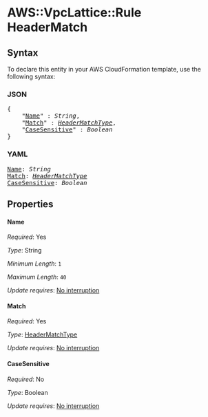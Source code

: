 # AWS::VpcLattice::Rule HeaderMatch

## Syntax

To declare this entity in your AWS CloudFormation template, use the following syntax:

### JSON

<pre>
{
    "<a href="#name" title="Name">Name</a>" : <i>String</i>,
    "<a href="#match" title="Match">Match</a>" : <i><a href="headermatchtype.md">HeaderMatchType</a></i>,
    "<a href="#casesensitive" title="CaseSensitive">CaseSensitive</a>" : <i>Boolean</i>
}
</pre>

### YAML

<pre>
<a href="#name" title="Name">Name</a>: <i>String</i>
<a href="#match" title="Match">Match</a>: <i><a href="headermatchtype.md">HeaderMatchType</a></i>
<a href="#casesensitive" title="CaseSensitive">CaseSensitive</a>: <i>Boolean</i>
</pre>

## Properties

#### Name

_Required_: Yes

_Type_: String

_Minimum Length_: <code>1</code>

_Maximum Length_: <code>40</code>

_Update requires_: [No interruption](https://docs.aws.amazon.com/AWSCloudFormation/latest/UserGuide/using-cfn-updating-stacks-update-behaviors.html#update-no-interrupt)

#### Match

_Required_: Yes

_Type_: <a href="headermatchtype.md">HeaderMatchType</a>

_Update requires_: [No interruption](https://docs.aws.amazon.com/AWSCloudFormation/latest/UserGuide/using-cfn-updating-stacks-update-behaviors.html#update-no-interrupt)

#### CaseSensitive

_Required_: No

_Type_: Boolean

_Update requires_: [No interruption](https://docs.aws.amazon.com/AWSCloudFormation/latest/UserGuide/using-cfn-updating-stacks-update-behaviors.html#update-no-interrupt)

